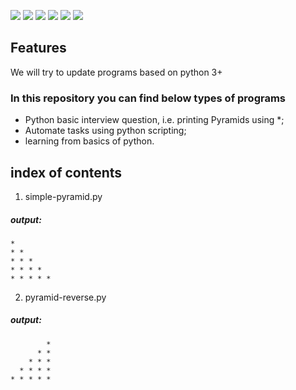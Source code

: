 ![](#) ![](#) ![](#) ![](#) ![](#) ![](#)


## Features

We will try to update programs based on python 3+


### In this repository you can find below types of programs

- Python basic interview question, i.e. printing Pyramids using *;
- Automate tasks using python scripting;
- learning from basics of python.

## index of contents
1. simple-pyramid.py
##### output:

```
*
* *
* * *
* * * *
* * * * *
```

2. pyramid-reverse.py
##### output:
```
        *
      * *
    * * *
  * * * *
* * * * *
```
